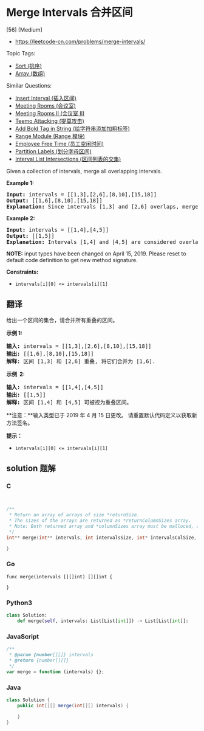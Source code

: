 # Merge Intervals 合并区间

[56] [Medium]

- https://leetcode-cn.com/problems/merge-intervals/

Topic Tags:

- [Sort (排序)](https://leetcode-cn.com/tag/sort/)
- [Array (数组)](https://leetcode-cn.com/tag/array/)

Similar Questions:

- [Insert Interval (插入区间)](https://leetcode-cn.com/problems/insert-interval/)
- [Meeting Rooms (会议室)](https://leetcode-cn.com/problems/meeting-rooms/)
- [Meeting Rooms II (会议室 II)](https://leetcode-cn.com/problems/meeting-rooms-ii/)
- [Teemo Attacking (提莫攻击)](https://leetcode-cn.com/problems/teemo-attacking/)
- [Add Bold Tag in String (给字符串添加加粗标签)](https://leetcode-cn.com/problems/add-bold-tag-in-string/)
- [Range Module (Range 模块)](https://leetcode-cn.com/problems/range-module/)
- [Employee Free Time (员工空闲时间)](https://leetcode-cn.com/problems/employee-free-time/)
- [Partition Labels (划分字母区间)](https://leetcode-cn.com/problems/partition-labels/)
- [Interval List Intersections (区间列表的交集)](https://leetcode-cn.com/problems/interval-list-intersections/)

Given a collection of intervals, merge all overlapping intervals.

**Example 1:**

<pre><strong>Input:</strong> intervals = [[1,3],[2,6],[8,10],[15,18]]
<strong>Output:</strong> [[1,6],[8,10],[15,18]]
<strong>Explanation:</strong> Since intervals [1,3] and [2,6] overlaps, merge them into [1,6].
</pre>

**Example 2:**

<pre><strong>Input:</strong> intervals = [[1,4],[4,5]]
<strong>Output:</strong> [[1,5]]
<strong>Explanation:</strong> Intervals [1,4] and [4,5] are considered overlapping.</pre>

**NOTE:** input types have been changed on April 15, 2019. Please reset to default code definition to get new method signature.

**Constraints:**

- `intervals[i][0] <= intervals[i][1]`

## 翻译

给出一个区间的集合，请合并所有重叠的区间。

**示例 1:**

<pre><strong>输入:</strong> intervals = [[1,3],[2,6],[8,10],[15,18]]
<strong>输出:</strong> [[1,6],[8,10],[15,18]]
<strong>解释:</strong> 区间 [1,3] 和 [2,6] 重叠, 将它们合并为 [1,6].
</pre>

**示例  2:**

<pre><strong>输入:</strong> intervals = [[1,4],[4,5]]
<strong>输出:</strong> [[1,5]]
<strong>解释:</strong> 区间 [1,4] 和 [4,5] 可被视为重叠区间。</pre>

**注意：**输入类型已于 2019 年 4 月 15 日更改。 请重置默认代码定义以获取新方法签名。

**提示：**

- `intervals[i][0] <= intervals[i][1]`

## solution 题解

### C

```c


/**
 * Return an array of arrays of size *returnSize.
 * The sizes of the arrays are returned as *returnColumnSizes array.
 * Note: Both returned array and *columnSizes array must be malloced, assume caller calls free().
 */
int** merge(int** intervals, int intervalsSize, int* intervalsColSize, int* returnSize, int** returnColumnSizes){

}
```

### Go

```golang
func merge(intervals [][]int) [][]int {

}
```

### Python3

```python
class Solution:
    def merge(self, intervals: List[List[int]]) -> List[List[int]]:
```

### JavaScript

```javascript
/**
 * @param {number[][]} intervals
 * @return {number[][]}
 */
var merge = function (intervals) {};
```

### Java

```java
class Solution {
    public int[][] merge(int[][] intervals) {

    }
}
```
